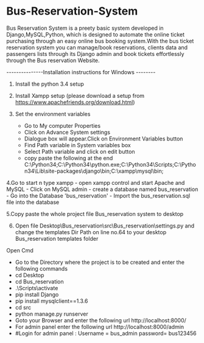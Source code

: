 # Bus-Reservation-System 
Bus Reservation System is a preety basic system developed in Django,MySQL,Python, which is designed to automate the online ticket purchasing through an easy online bus booking system.With the bus ticket reservation system you can manage/book reservations, clients data and passengers lists through its Django admin and book tickets effortlessly through the Bus reservation Website.

---------------Installation instructions for Windows --------

1. Install the python 3.4 setup 

2. Install Xampp setup (please download a setup from https://www.apachefriends.org/download.html)

3. Set the environment variables 
	- Go to My computer Properties
	- Click on Advance System settings 
	- Dialogue box will appear.Click on Environment Variables button
	- Find Path variable in System variables box
	- Select Path variable and click on edit button
	- copy paste the following at the end    
C:\Python34;C:\Python34\python.exe;C:\Python34\Scripts\;C:\Python34\Lib\site-packages\django\bin;C:\xampp\mysql\bin;

4.Go to start n type xampp
  	- open xampp control and start Apache and MySQL
	- Click on MySQL admin 
	- create a database named bus_reservation
	- Go into the Database 'bus_reservation'
	- Import the bus_reservation.sql file into the database

5.Copy paste the whole project file  Bus_reservation system to desktop

6. Open file Desktop\Bus_reservation\src\Bus_reservation\settings.py and change the templates Dir Path on line no.64 to your desktop Bus_reservation templates folder

Open Cmd
 - Go to the Directory where the project is to be created and enter the following commands
 - cd Desktop
 - cd Bus_reservation
 - .\Scripts\activate
 -  pip install Django
 -  pip install mysqlclient==1.3.6
 - cd src
 - python manage.py runserver
 - Goto your Browser and enter the following url
	http://localhost:8000/
 - For admin panel enter the following url
	http://localhost:8000/admin
 - #Login for admin panel :
 	Username = bus_admin
	password= bus123456 

